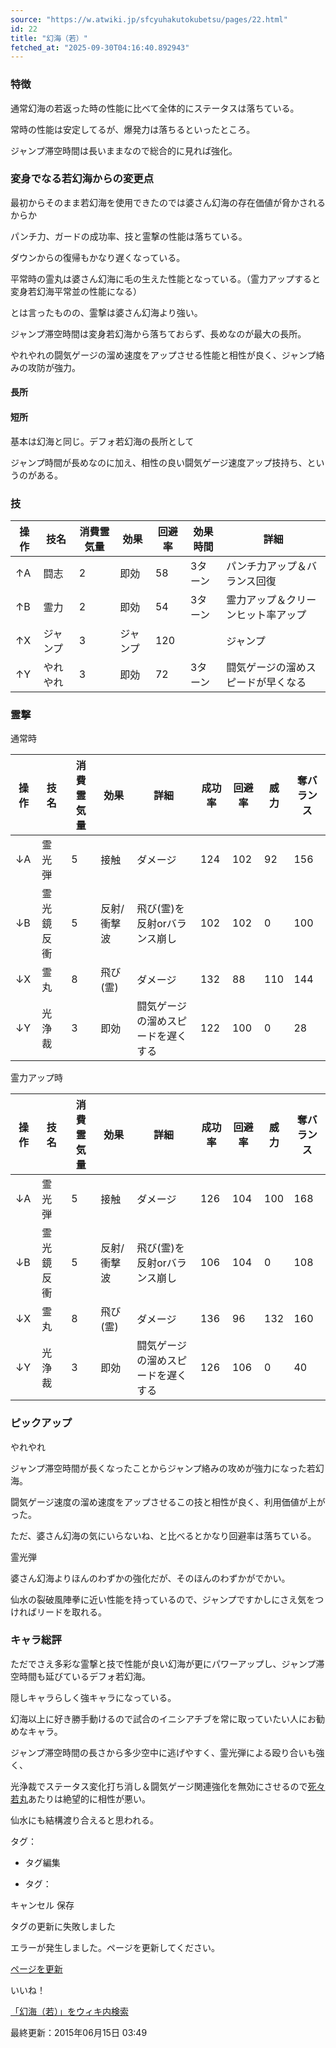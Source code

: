 ```yaml
---
source: "https://w.atwiki.jp/sfcyuhakutokubetsu/pages/22.html"
id: 22
title: "幻海（若）"
fetched_at: "2025-09-30T04:16:40.892943"
---
```


### 特徴

通常幻海の若返った時の性能に比べて全体的にステータスは落ちている。
  
常時の性能は安定してるが、爆発力は落ちるといったところ。
  
ジャンプ滞空時間は長いままなので総合的に見れば強化。

  

### 変身でなる若幻海からの変更点

最初からそのまま若幻海を使用できたのでは婆さん幻海の存在価値が脅かされるからか
  
パンチ力、ガードの成功率、技と霊撃の性能は落ちている。
  
ダウンからの復帰もかなり遅くなっている。
  
平常時の霊丸は婆さん幻海に毛の生えた性能となっている。（霊力アップすると変身若幻海平常並の性能になる）
  
とは言ったものの、霊撃は婆さん幻海より強い。

  

ジャンプ滞空時間は変身若幻海から落ちておらず、長めなのが最大の長所。
  
やれやれの闘気ゲージの溜め速度をアップさせる性能と相性が良く、ジャンプ絡みの攻防が強力。

  

#### 長所

#### 短所

  

基本は幻海と同じ。デフォ若幻海の長所として
  
ジャンプ時間が長めなのに加え、相性の良い闘気ゲージ速度アップ技持ち、というのがある。

  

### 技

| 操作 | 技名 | 消費霊気量 | 効果 | 回避率 | 効果時間 | 詳細 |
| --- | --- | --- | --- | --- | --- | --- |
| ↑A | 闘志 | 2 | 即効 | 58 | 3ターン | パンチ力アップ＆バランス回復 |
| ↑B | 霊力 | 2 | 即効 | 54 | 3ターン | 霊力アップ＆クリーンヒット率アップ |
| ↑X | ジャンプ | 3 | ジャンプ | 120 |  | ジャンプ |
| ↑Y | やれやれ | 3 | 即効 | 72 | 3ターン | 闘気ゲージの溜めスピードが早くなる |

  

### 霊撃

通常時

| 操作 | 技名 | 消費霊気量 | 効果 | 詳細 | 成功率 | 回避率 | 威力 | 奪バランス |
| --- | --- | --- | --- | --- | --- | --- | --- | --- |
| ↓A | 霊光弾 | 5 | 接触 | ダメージ | 124 | 102 | 92 | 156 |
| ↓B | 霊光鏡反衝 | 5 | 反射/衝撃波 | 飛び(霊)を反射orバランス崩し | 102 | 102 | 0 | 100 |
| ↓X | 霊丸 | 8 | 飛び(霊) | ダメージ | 132 | 88 | 110 | 144 |
| ↓Y | 光浄裁 | 3 | 即効 | 闘気ゲージの溜めスピードを遅くする | 122 | 100 | 0 | 28 |

  

霊力アップ時

| 操作 | 技名 | 消費霊気量 | 効果 | 詳細 | 成功率 | 回避率 | 威力 | 奪バランス |
| --- | --- | --- | --- | --- | --- | --- | --- | --- |
| ↓A | 霊光弾 | 5 | 接触 | ダメージ | 126 | 104 | 100 | 168 |
| ↓B | 霊光鏡反衝 | 5 | 反射/衝撃波 | 飛び(霊)を反射orバランス崩し | 106 | 104 | 0 | 108 |
| ↓X | 霊丸 | 8 | 飛び(霊) | ダメージ | 136 | 96 | 132 | 160 |
| ↓Y | 光浄裁 | 3 | 即効 | 闘気ゲージの溜めスピードを遅くする | 126 | 106 | 0 | 40 |

  

### ピックアップ

やれやれ
  
ジャンプ滞空時間が長くなったことからジャンプ絡みの攻めが強力になった若幻海。
  
闘気ゲージ速度の溜め速度をアップさせるこの技と相性が良く、利用価値が上がった。
  
ただ、婆さん幻海の気にいらないね、と比べるとかなり回避率は落ちている。

  

霊光弾
  
婆さん幻海よりほんのわずかの強化だが、そのほんのわずかがでかい。
  
仙水の裂破風陣拳に近い性能を持っているので、ジャンプですかしにさえ気をつければリードを取れる。

  

### キャラ総評

ただでさえ多彩な霊撃と技で性能が良い幻海が更にパワーアップし、ジャンプ滞空時間も延びているデフォ若幻海。
  
隠しキャラらしく強キャラになっている。
  
幻海以上に好き勝手動けるので試合のイニシアチブを常に取っていたい人にお勧めなキャラ。
  
ジャンプ滞空時間の長さから多少空中に逃げやすく、霊光弾による殴り合いも強く、
  
光浄裁でステータス変化打ち消し＆闘気ゲージ関連強化を無効にさせるので[死々若丸](https://w.atwiki.jp//w.atwiki.jp/sfcyuhakutokubetsu/pages/26.html "死々若丸 (2774d)")あたりは絶望的に相性が悪い。
  
仙水にも結構渡り合えると思われる。

タグ：

+ タグ編集

* タグ：

キャンセル
保存

タグの更新に失敗しました

エラーが発生しました。ページを更新してください。

[ページを更新](https://w.atwiki.jp/sfcyuhakutokubetsu/pages/22.html)

いいね！

[「幻海（若）」をウィキ内検索](https://w.atwiki.jp//w.atwiki.jp/sfcyuhakutokubetsu/search?andor=and&keyword=%E5%B9%BB%E6%B5%B7%EF%BC%88%E8%8B%A5%EF%BC%89)

最終更新：2015年06月15日 03:49
